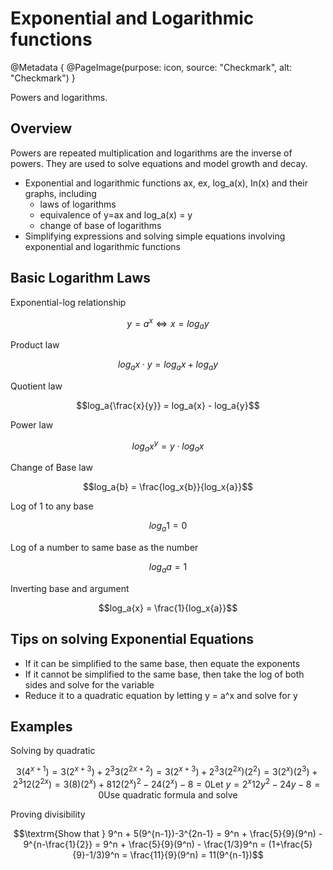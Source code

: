 # Exponential and Logarithmic functions

@Metadata {
    @PageImage(purpose: icon, source: "Checkmark", alt: "Checkmark")
}

Powers and logarithms.

## Overview
Powers are repeated multiplication and logarithms are the inverse of powers. They are used to solve equations and 
model growth and decay.

- Exponential and logarithmic functions ax, ex, log_a(x), In(x) and their graphs, including
  - laws of logarithms
  - equivalence of y=ax and log_a(x) = y
  - change of base of logarithms
- Simplifying expressions and solving simple equations involving exponential and logarithmic functions

## Basic Logarithm Laws
Exponential-log relationship
```math
y=a^x \Leftrightarrow x=log_a{y}
```

Product law
```math
log_a{x \cdot y} = log_a{x} + log_a{y}
```

Quotient law
```math
log_a{\frac{x}{y}} = log_a{x} - log_a{y}
```

Power law
```math
log_a{x^y} = y \cdot log_a{x}
```

Change of Base law
```math
log_a{b} = \frac{log_x{b}}{log_x{a}}
```

Log of 1 to any base
```math
log_a{1} = 0
```

Log of a number to same base as the number
```math
log_a{a} = 1
```

Inverting base and argument
```math
log_a{x} = \frac{1}{log_x{a}}
```

## Tips on solving Exponential Equations
- If it can be simplified to the same base, then equate the exponents
- If it cannot be simplified to the same base, then take the log of both sides and solve for the variable
- Reduce it to a quadratic equation by letting y = a^x and solve for y

## Examples

Solving by quadratic
```math
3(4^{x+1}) = 3(2^{x+3}) + 2^3

3(2^{2x+2}) = 3(2^{x+3}) + 2^3

3(2^{2x})(2^2) = 3(2^x)(2^3) + 2^3

12(2^{2x}) = 3(8)(2^x) + 8

12(2^{x})^2 - 24(2^x) - 8 = 0

\textrm{Let } y = 2^x

12y^2 - 24y - 8 = 0

\textrm{Use quadratic formula and solve}
```

Proving divisibility
```math
\textrm{Show that } 9^n + 5(9^{n-1})-3^{2n-1}

= 9^n + \frac{5}{9}(9^n) - 9^{n-\frac{1}{2}}
= 9^n + \frac{5}{9}(9^n) - \frac{1/3}9^n
= (1+\frac{5}{9}-1/3)9^n
= \frac{11}{9}(9^n)
= 11(9^{n-1})
```
